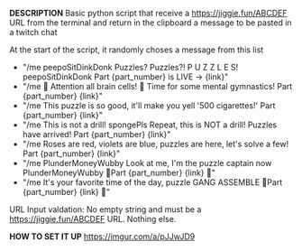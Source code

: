 **DESCRIPTION**
Basic python script that receive a https://jiggie.fun/ABCDEF URL from the terminal and return in the clipboard a message to be pasted in a twitch chat

At the start of the script, it randomly choses a message from this list
+ "/me peepoSitDinkDonk Puzzles? Puzzles?! P U Z Z L E S! peepoSitDinkDonk Part {part_number} is LIVE -> {link}"
+ "/me 🚨 Attention all brain cells! 🚨 Time for some mental gymnastics! Part {part_number} {link}"
+ "/me This puzzle is so good, it'll make you yell '500 cigarettes!' Part {part_number} {link}"
+ "/me This is not a drill! spongePls Repeat, this is NOT a drill! Puzzles have arrived! Part {part_number} {link}"
+ "/me Roses are red, violets are blue, puzzles are here, let's solve a few! Part {part_number} {link}"
+ "/me PlunderMoneyWubby Look at me, I'm the puzzle captain now PlunderMoneyWubby 🧩Part {part_number} {link} 🧩"
+ "/me It's your favorite time of the day, puzzle GANG ASSEMBLE 🧩Part {part_number} {link} 🧩"

URL Input valdation: No empty string and must be a https://jiggie.fun/ABCDEF URL. Nothing else.

**HOW TO SET IT UP**
https://imgur.com/a/pJJwJD9
